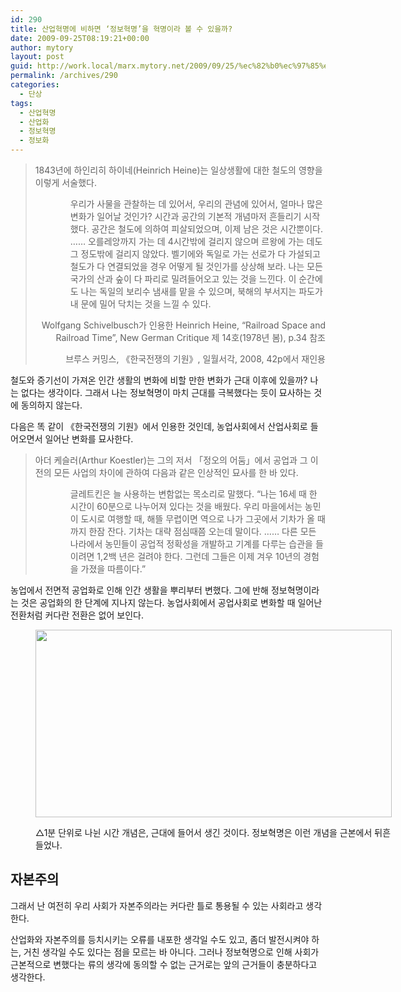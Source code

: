 ```yaml
---
id: 290
title: 산업혁명에 비하면 ‘정보혁명’을 혁명이라 볼 수 있을까?
date: 2009-09-25T08:19:21+00:00
author: mytory
layout: post
guid: http://work.local/marx.mytory.net/2009/09/25/%ec%82%b0%ec%97%85%ed%98%81%eb%aa%85%ec%97%90-%eb%b9%84%ed%95%98%eb%a9%b4-%ec%a0%95%eb%b3%b4%ed%98%81%eb%aa%85%ec%9d%84-%ed%98%81%eb%aa%85%ec%9d%b4%eb%9d%bc-%eb%b3%bc-%ec%88%98/
permalink: /archives/290
categories:
  - 단상
tags:
  - 산업혁명
  - 산업화
  - 정보혁명
  - 정보화
---
```

> 1843년에 하인리히 하이네(Heinrich Heine)는 일상생활에 대한 철도의 영향을 이렇게 서술했다.
> 
> <p style="margin-left: 4em; ">
>   우리가 사물을 관찰하는 데 있어서, 우리의 관념에 있어서, 얼마나 많은 변화가 일어날 것인가? 시간과 공간의 기본적 개념마저 흔들리기 시작했다. 공간은 철도에 의하여 피살되었으며, 이제 남은 것은 시간뿐이다. …… 오를레앙까지 가는 데 4시간밖에 걸리지 않으며 르왕에 가는 데도 그 정도밖에 걸리지 않았다. 벨기에와 독일로 가는 선로가 다 가설되고 철도가 다 연결되었을 경우 어떻게 될 것인가를 상상해 보라. 나는 모든 국가의 산과 숲이 다 파리로 밀려들어오고 있는 것을 느낀다. 이 순간에도 나는 독일의 보리수 냄새를 맡을 수 있으며, 북해의 부서지는 파도가 내 문에 밀어 닥치는 것을 느낄 수 있다.
> </p>
> 
> <p style="text-align: right; ">
>   Wolfgang Schivelbusch가 인용한 Heinrich Heine, “Railroad Space and Railroad Time”, New German Critique 제 14호(1978년 봄), p.34 참조
> </p>
> 
> <p style="text-align: right; ">
>   브루스 커밍스, 《한국전쟁의 기원》, 일월서각, 2008, 42p에서 재인용
> </p>

철도와 증기선이 가져온 인간 생활의 변화에 비할 만한 변화가 근대 이후에 있을까? 나는 없다는 생각이다. 그래서 나는 정보혁명이 마치 근대를 극복했다는 듯이 묘사하는 것에 동의하지 않는다.

다음은 똑 같이 《한국전쟁의 기원》에서 인용한 것인데, 농업사회에서 산업사회로 들어오면서 일어난 변화를 묘사한다.

> 아더 케슬러(Arthur Koestler)는 그의 저서 「정오의 어둠」에서 공업과 그 이전의 모든 사업의 차이에 관하여 다음과 같은 인상적인 묘사를 한 바 있다.
> 
> <p style="margin-left: 4em; ">
>   글레트킨은 늘 사용하는 변함없는 목소리로 말했다. “나는 16세 때 한 시간이 60분으로 나누어져 있다는 것을 배웠다. 우리 마을에서는 농민이 도시로 여행할 때, 해뜰 무렵이면 역으로 나가 그곳에서 기차가 올 때까지 한잠 잔다. 기차는 대략 점심때쯤 오는데 말이다. …… 다른 모든 나라에서 농민들이 공업적 정확성을 개발하고 기계를 다루는 습관을 들이려면 1,2백 년은 걸려야 한다. 그런데 그들은 이제 겨우 10년의 경험을 가졌을 따름이다.”
> </p>

농업에서 전면적 공업화로 인해 인간 생활을 뿌리부터 변했다. 그에 반해 정보혁명이라는 것은 공업화의 한 단계에 지나지 않는다. 농업사회에서 공업사회로 변화할 때 일어난 전환처럼 커다란 전환은 없어 보인다.<figure style="width: 570px" class="wp-caption aligncenter">

<img src="http://work.local/marx.mytory.net/wp-content/uploads/1/cfile22.uf.133D771D4ABC7C896C0F44.jpg" width="570" height="300" alt="" filename="cfile22.uf.133D771D4ABC7C896C0F44.jpg" filemime="" /><figcaption class="wp-caption-text">△1분 단위로 나뉜 시간 개념은, 근대에 들어서 생긴 것이다. 정보혁명은 이런 개념을 근본에서 뒤흔들었나.</figcaption></figure> 

## 자본주의

그래서 난 여전히 우리 사회가 자본주의라는 커다란 틀로 통용될 수 있는 사회라고 생각한다.

산업화와 자본주의를 등치시키는 오류를 내포한 생각일 수도 있고, 좀더 발전시켜야 하는, 거친 생각일 수도 있다는 점을 모르는 바 아니다. 그러나 정보혁명으로 인해 사회가 근본적으로 변했다는 류의 생각에 동의할 수 없는 근거로는 앞의 근거들이 충분하다고 생각한다.